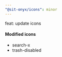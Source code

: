 ```yaml
---
"@sit-onyx/icons": minor
---
```


feat: update icons

#### Modified icons

- search-x
- trash-disabled
